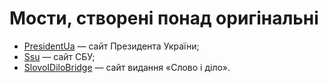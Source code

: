 # Мости, створені понад оригінальні

- [PresidentUa](https://www.president.gov.ua/) — сайт Президента України;
- [Ssu](https://www.ssu.gov.ua/) — сайт СБУ;
- [SlovoIDiloBridge](https://www.slovoidilo.ua/) — сайт видання «Слово і діло».
